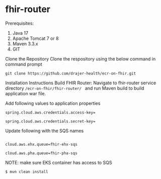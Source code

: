 # fhir-router
Prerequisites:
1.	Java 17
2.	Apache Tomcat 7 or 8
3.	Maven 3.3.x
4.	GIT

Clone the Repository
Clone the respository using the below command in command prompt

```git clone https://github.com/drajer-health/ecr-on-fhir.git```

Installation Instructions
Build FHIR Router:
Navigate to  fhir-router service directory `/ecr-on-fhir/fhir-router/ ` and run Maven build to build application war file.


Add following values to application properties

```
spring.cloud.aws.credentials.access-key=

spring.cloud.aws.credentials.secret-key=
```

Update following with the SQS names

```

cloud.aws.ehx.queue=fhir-ehx-sqs

cloud.aws.pha.queue=fhir-pha-sqs
```


NOTE: make sure EKS container has access to SQS 

```
$ mvn clean install
```


